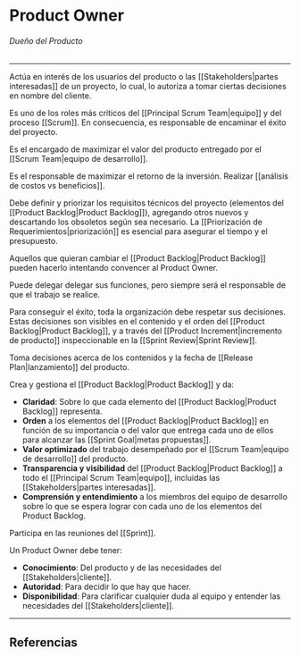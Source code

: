 # Product Owner
###### Dueño del Producto
---

Actúa en interés de los usuarios del producto o las [[Stakeholders|partes interesadas]] de un proyecto, lo cual, lo autoriza a tomar ciertas decisiones en nombre del cliente.

Es uno de los roles más críticos del [[Principal Scrum Team|equipo]] y del proceso [[Scrum]]. En consecuencia, es responsable de encaminar el éxito del proyecto.

Es el encargado de maximizar el valor del producto entregado por el [[Scrum Team|equipo de desarrollo]].

Es el responsable de maximizar el retorno de la inversión. Realizar [[análisis de costos vs beneficios]].

Debe definir y priorizar los requisitos técnicos del proyecto (elementos del [[Product Backlog|Product Backlog]]), agregando otros nuevos y descartando los obsoletos según sea necesario. La [[Priorización de Requerimientos|priorización]] es esencial para asegurar el tiempo y el presupuesto.

Aquellos que quieran cambiar el [[Product Backlog|Product Backlog]] pueden hacerlo intentando convencer al Product Owner.

Puede delegar delegar sus funciones, pero siempre será el responsable de que el trabajo se realice.

Para conseguir el éxito, toda la organización debe respetar sus decisiones. Estas decisiones son visibles en el contenido y el orden del [[Product Backlog|Product Backlog]], y a través del [[Product Increment|incremento de producto]] inspeccionable en la [[Sprint Review|Sprint Review]].

Toma decisiones acerca de los contenidos y la fecha de [[Release Plan|lanzamiento]] del producto.

Crea y gestiona el [[Product Backlog|Product Backlog]] y da:
- **Claridad**: Sobre lo que cada elemento del [[Product Backlog|Product Backlog]] representa.
- **Orden** a los elementos del [[Product Backlog|Product Backlog]] en función de su importancia o del valor que entrega cada uno de ellos para alcanzar las [[Sprint Goal|metas propuestas]].
- **Valor optimizado** del trabajo desempeñado por el [[Scrum Team|equipo de desarrollo]] del producto.
- **Transparencia y visibilidad** del [[Product Backlog|Product Backlog]] a todo el [[Principal Scrum Team|equipo]], incluidas las [[Stakeholders|partes interesadas]].
- **Comprensión y entendimiento** a los miembros del equipo de desarrollo sobre lo que se espera lograr con cada uno de los elementos del Product Backlog.

Participa en las reuniones del [[Sprint]].

Un Product Owner debe tener:
- **Conocimiento**: Del producto y de las necesidades del [[Stakeholders|cliente]].
- **Autoridad**: Para decidir lo que hay que hacer.
- **Disponibilidad**: Para clarificar cualquier duda al equipo y entender las necesidades del [[Stakeholders|cliente]].

---

## Referencias
